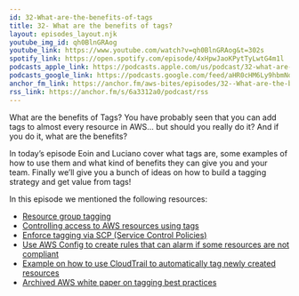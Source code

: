 ```yaml
---
id: 32-What-are-the-benefits-of-tags
title: 32- What are the benefits of tags?
layout: episodes_layout.njk
youtube_img_id: qh0BlnGRAog
youtube_link: https://www.youtube.com/watch?v=qh0BlnGRAog&t=302s
spotify_link: https://open.spotify.com/episode/4xHpwJaoKPytTyLwtG4m1l
podcasts_apple_link: https://podcasts.apple.com/us/podcast/32-what-are-the-benefits-of-tags/id1585489017?i=1000557656478
podcasts_google_link: https://podcasts.google.com/feed/aHR0cHM6Ly9hbmNob3IuZm0vcy82YTMzMTJhMC9wb2RjYXN0L3Jzcw/episode/MzAzOGU0MmMtNWQ5MS00NDI2LWJmMWMtNGE1ZjRjNTVhN2Q4?sa=X&ved=0CAUQkfYCahcKEwi4n82V7vX3AhUAAAAAHQAAAAAQAQ 
anchor_fm_link: https://anchor.fm/aws-bites/episodes/32--What-are-the-benefits-of-tags-e1h246h
rss_link: https://anchor.fm/s/6a3312a0/podcast/rss
---
```



What are the benefits of Tags? You have probably seen that you can add tags to almost every resource in AWS… but should you really do it? And if you do it, what are the benefits?

In today’s episode Eoin and Luciano cover what tags are, some examples of how to use them and what kind of benefits they can give you and your team. Finally we’ll give you a bunch of ideas on how to build a tagging strategy and get value from tags!

In this episode we mentioned the following resources:

  - [Resource group tagging](https://docs.aws.amazon.com/resourcegroupstagging/latest/APIReference/overview.html) 
  - [Controlling access to AWS resources using tags](https://docs.aws.amazon.com/IAM/latest/UserGuide/access_tags.html)
  - [Enforce tagging via SCP (Service Control Policies)](https://docs.aws.amazon.com/organizations/latest/userguide/orgs_manage_policies_scps_examples_tagging.html#example-require-tag-on-create)
  - [Use AWS Config to create rules that can alarm if some resources are not compliant](https://aws.amazon.com/premiumsupport/knowledge-center/config-resource-non-compliant/)
  - [Example on how to use CloudTrail to automatically tag newly created resources](https://aws.amazon.com/blogs/mt/auto-tag-aws-resources/) 
  - [Archived AWS white paper on tagging best practices](https://d1.awsstatic.com/whitepapers/aws-tagging-best-practices.pdf)